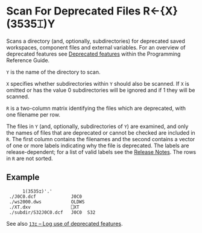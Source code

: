 <h1 class="heading"><span class="name">Scan For Deprecated Files</span> <span class="command">R←{X}(3535⌶)Y</span></h1>

Scans a directory (and, optionally, subdirectories) for deprecated saved workspaces, component files and external variables. For an overview of deprecated features see [Deprecated features](../../../../programming-reference-guide/deprecated-features) within the Programming Reference Guide.

`Y` is the name of the directory to scan.

`X` specifies whether subdirectories within `Y` should also be scanned. If `X` is omitted or has the value 0 subdirectories will be ignored and if 1 they will be scanned.

`R` is a two-column matrix identifying the files which are deprecated, with one filename per row.

The files in `Y` (and, optionally, subdirectories of `Y`) are examined, and only the names of files that are deprecated or cannot be checked are included in `R`. The first column contains the filenames and the second contains a vector of one or more labels indicating why the file is deprecated. The labels are release-dependent; for a list of valid labels see the [Release Notes](../release-notes/announcements/deprecated-functionality.md). The rows in `R` are not sorted.

<h2 class="example">Example</h2>

```apl
      1(3535⌶)'.'
 ./J0C0.dcf             J0C0
 ./ws2000.dws           OLDWS
 ./XT.dxv               ⎕XT
 ./subdir/S32J0C0.dcf   J0C0  S32
```

See also [`13⌶` – Log use of deprecated features](deprecated-features.md).
